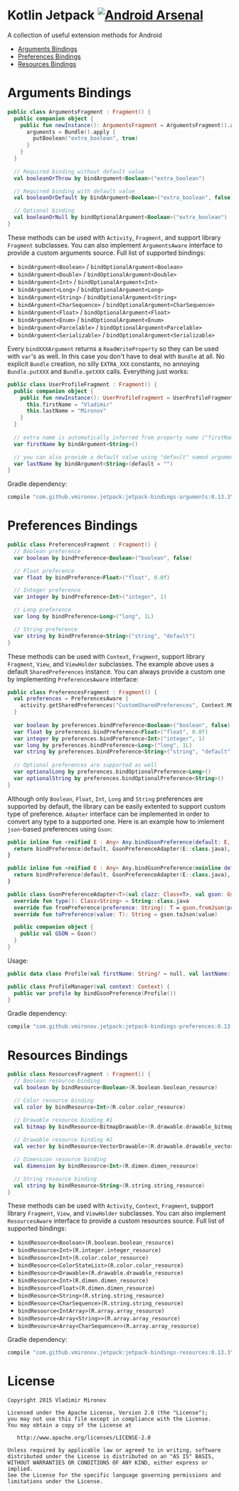 # Kotlin Jetpack [![Android Arsenal](https://img.shields.io/badge/Android%20Arsenal-Kotlin%20Jetpack-green.svg?style=flat)](https://android-arsenal.com/details/1/2588)
A collection of useful extension methods for Android

* [Arguments Bindings](#arguments-bindings)
* [Preferences Bindings](#preferences-bindings)
* [Resources Bindings](#resources-bindings)

# Arguments Bindings
```kotlin
public class ArgumentsFragment : Fragment() {
  public companion object {
    public fun newInstance(): ArgumentsFragment = ArgumentsFragment().apply {
      arguments = Bundle().apply {
        putBoolean("extra_boolean", true)
      }
    }
  }
  
  // Required binding without default value
  val booleanOrThrow by bindArgument<Boolean>("extra_boolean")

  // Required binding with default value
  val booleanOrDefault by bindArgument<Boolean>("extra_boolean", false)

  // Optional binding
  val booleanOrNull by bindOptionalArgument<Boolean>("extra_boolean")
}
```
These methods can be used with `Activity`, `Fragment`, and support library `Fragment` subclasses. You can also implement `ArgumentsAware` interface to provide a custom arguments source. Full list of supported bindings:
- `bindArgument<Boolean>` / `bindOptionalArgument<Boolean>`
- `bindArgument<Double>` / `bindOptionalArgument<Double>`
- `bindArgument<Int>` / `bindOptionalArgument<Int>`
- `bindArgument<Long>` / `bindOptionalArgument<Long>`
- `bindArgument<String>` / `bindOptionalArgument<String>`
- `bindArgument<CharSequence>` / `bindOptionalArgument<CharSequence>`
- `bindArgument<Float>` / `bindOptionalArgument<Float>`
- `bindArgument<Enum>` / `bindOptionalArgument<Enum>`
- `bindArgument<Parcelable>` / `bindOptionalArgument<Parcelable>`
- `bindArgument<Serializable>` / `bindOptionalArgument<Serializable>`

Every `bindXXXArgument` returns a `ReadWriteProperty` so they can be used with `var`'s as well. In this case you don't have to deal with `Bundle` at all. No explicit `Bundle` creation, no silly `EXTRA_XXX` constants, no annoying `Bundle.putXXX` and `Bundle.getXXX` calls. Everything just works:
```kotlin
public class UserProfileFragment : Fragment() {
  public companion object {
    public fun newInstance(): UserProfileFragment = UserProfileFragment().apply {
      this.firstName = "Vladimir"
      this.lastName = "Mironov"
    }
  }
  
  // extra name is automatically inferred from property name ("firstName" in this case)
  var firstName by bindArgument<String>()

  // you can also provide a default value using "default" named argument
  var lastName by bindArgument<String>(default = "")
}
```

Gradle dependency:
```gradle
compile "com.github.vmironov.jetpack:jetpack-bindings-arguments:0.13.3"
```

# Preferences Bindings
```kotlin
public class PreferencesFragment : Fragment() {
  // Boolean preference
  var boolean by bindPreference<Boolean>("boolean", false)

  // Float preference
  var float by bindPreference<Float>("float", 0.0f)

  // Integer preference
  var integer by bindPreference<Int>("integer", 1)

  // Long preference
  var long by bindPreference<Long>("long", 1L)

  // String preference
  var string by bindPreference<String>("string", "default")
}
```

These methods can be used with `Context`, `Fragment`, support library `Fragment`, `View`, and `ViewHolder` subclasses. The example above uses a default `SharedPreferences` instance. You can always provide a custom one by implementing `PreferencesAware` interface:
```kotlin
public class PreferencesFragment : Fragment() {
  val preferences = PreferencesAware {
    activity.getSharedPreferences("CustomSharedPreferences", Context.MODE_PRIVATE)
  }
  
  var boolean by preferences.bindPreference<Boolean>("boolean", false)
  var float by preferences.bindPreference<Float>("float", 0.0f)
  var integer by preferences.bindPreference<Int>("integer", 1)
  var long by preferences.bindPreference<Long>("long", 1L)
  var string by preferences.bindPreference<String>("string", "default")
  
  // Optional preferences are supported as well
  var optionalLong by preferences.bindOptionalPreference<Long>()
  var optionalString by preferences.bindOptionalPreference<String>()
}
```
Although only `Boolean`, `Float`, `Int`, `Long` and `String` preferences are supported by default, the library can be easily extented to support custom type of preference. `Adapter` interface can be implemented in order to convert any type to a supported one. Here is an example how to imlement `json`-based preferences using `Gson`:
```kotlin
public inline fun <reified E : Any> Any.bindGsonPreference(default: E, key: String? = null): ReadWriteProperty<Any, E> {
  return bindPreference(default, GsonPreferenceAdapter(E::class.java), key)
}

public inline fun <reified E : Any> Any.bindGsonPreference(noinline default: () -> E, key: String? = null): ReadWriteProperty<Any, E> {
  return bindPreference(default, GsonPreferenceAdapter(E::class.java), key)
}

public class GsonPreferenceAdapter<T>(val clazz: Class<T>, val gson: Gson = GsonPreferenceAdapter.GSON) : Adapter<T, String> {
  override fun type(): Class<String> = String::class.java
  override fun fromPreference(preference: String): T = gson.fromJson(preference, clazz)
  override fun toPreference(value: T): String = gson.toJson(value)

  public companion object {
    public val GSON = Gson()
  }
}

```
Usage: 
```kotlin
public data class Profile(val firstName: String? = null, val lastName: String? = null)

public class ProfileManager(val context: Context) {
  public var profile by bindGsonPreference(Profile())
}
```

Gradle dependency:
```gradle
compile "com.github.vmironov.jetpack:jetpack-bindings-preferences:0.13.3"
```

# Resources Bindings
```kotlin
public class ResourcesFragment : Fragment() {
  // Boolean resource binding
  val boolean by bindResource<Boolean>(R.boolean.boolean_resource)

  // Color resource binding
  val color by bindResource<Int>(R.color.color_resource)

  // Drawable resource binding #1
  val bitmap by bindResource<BitmapDrawable>(R.drawable.drawable_bitmap)
  
  // Drawable resource binding #2
  val vector by bindResource<VectorDrawable>(R.drawable.drawable_vector)

  // Dimension resource binding
  val dimension by bindResource<Int>(R.dimen.dimen_resource)

  // String resource binding
  val string by bindResource<String>(R.string.string_resource)
}
```
These methods can be used with `Activity`, `Context`, `Fragment`, support library `Fragment`, `View`, and `ViewHolder` subclasses. You can also implement `ResourcesAware` interface to provide a custom resources source. Full list of supported bindings:
- `bindResource<Boolean>(R.boolean.boolean_resource)`
- `bindResource<Int>(R.integer.integer_resource)`
- `bindResource<Int>(R.color.color_resource)`
- `bindResource<ColorStateList>(R.color.color_resource)`
- `bindResource<Drawable>(R.drawable.drawable_resource)`
- `bindResource<Int>(R.dimen.dimen_resource)`
- `bindResource<Float>(R.dimen.dimen_resource)`
- `bindResource<String>(R.string.string_resource)`
- `bindResource<CharSequence>(R.string.string_resource)`
- `bindResource<IntArray>(R.array.array_resource)`
- `bindResource<Array<String>>(R.array.array_resource)`
- `bindResource<Array<CharSequence>>(R.array.array_resource)`

Gradle dependency:
```gradle
compile "com.github.vmironov.jetpack:jetpack-bindings-resources:0.13.3"
```

# License

    Copyright 2015 Vladimir Mironov

    Licensed under the Apache License, Version 2.0 (the "License");
    you may not use this file except in compliance with the License.
    You may obtain a copy of the License at

       http://www.apache.org/licenses/LICENSE-2.0

    Unless required by applicable law or agreed to in writing, software
    distributed under the License is distributed on an "AS IS" BASIS,
    WITHOUT WARRANTIES OR CONDITIONS OF ANY KIND, either express or implied.
    See the License for the specific language governing permissions and
    limitations under the License.
